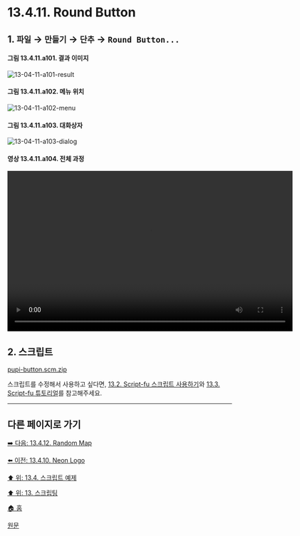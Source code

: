 # 13.4.11. Round Button

## 1. `파일` → `만들기` → `단추` → `Round Button...`

#### 그림 13.4.11.a101. 결과 이미지
![13-04-11-a101-result](https://github.com/wonder13662/gimp/assets/15767104/41c2f13a-3562-4554-a947-e40dedcb2692)

#### 그림 13.4.11.a102. 메뉴 위치
![13-04-11-a102-menu](https://github.com/wonder13662/gimp/assets/15767104/8d677be4-4c7c-409c-888b-6b8cfd30f5a8)

#### 그림 13.4.11.a103. 대화상자
![13-04-11-a103-dialog](https://github.com/wonder13662/gimp/assets/15767104/511da710-b57e-4df0-a7b5-da8e92b64462)

#### 영상 13.4.11.a104. 전체 과정
<video controls="controls" width="640" height="360" src="https://github.com/wonder13662/gimp/assets/15767104/bd07b867-a6fd-4242-88f8-909c72050ea8"></video>

## 2. 스크립트
[pupi-button.scm.zip](https://github.com/wonder13662/gimp/files/14737173/pupi-button.scm.zip)

스크립트를 수정해서 사용하고 싶다면, [13.2. Script-fu 스크립트 사용하기](./13-02-00-using-script-fu-scripts.md)와 [13.3. Script-fu 튜토리얼](./13-03-00-a-script-fu-tutorial.md)를 참고해주세요.

***

## 다른 페이지로 가기
[➡️ 다음: 13.4.12. Random Map](./13-04-12-random_map.md)

[⬅️ 이전: 13.4.10. Neon Logo](./13-04-10-neon_logo.md)

[⬆️ 위: 13.4. 스크립트 예제](./13-04-00-script_examples.md)

[⬆️ 위: 13. 스크립팅](./13-00-scripting.md)

[🏠 홈](./00-home.md)

[원문](https://docs.gimp.org/2.10/ko/gimp-using-text.html#idm7428)
